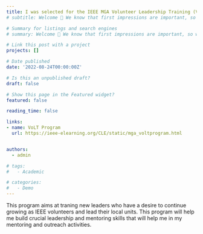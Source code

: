 ```yaml
---
title: I was selected for the IEEE MGA Volunteer Leadership Training (VoLT) Program! 
# subtitle: Welcome 👋 We know that first impressions are important, so we've populated your new site with some initial content to help you get familiar with everything in no time.

# Summary for listings and search engines
# summary: Welcome 👋 We know that first impressions are important, so we've populatReceived the Diversity and Inclusion Scholarship from the ME Department at CU Bouldered your new site with some initial content to help you get familiar with everything in no time.

# Link this post with a project
projects: []

# Date published
date: '2022-08-24T00:00:00Z'

# Is this an unpublished draft?
draft: false

# Show this page in the Featured widget?
featured: false

reading_time: false

links:
- name: VoLT Program
  url: https://ieee-elearning.org/CLE/static/mga_voltprogram.html


authors:
  - admin

# tags:
#   - Academic

# categories:
#   - Demo
---
```

This program aims at traning new leaders who have a desire to continue growing as IEEE volunteers and lead their local units. This program will help me build crucial leadership and mentoring skills that will help me in my mentoring and outreach activities. 